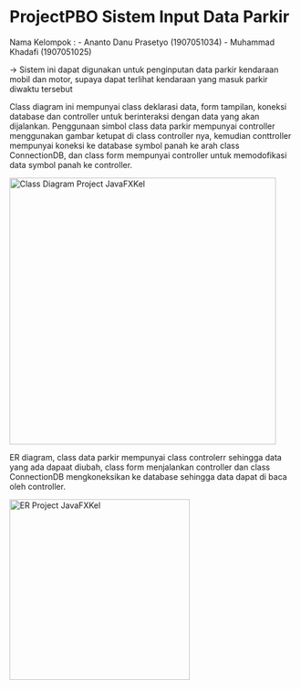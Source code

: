 # ProjectPBO Sistem Input Data Parkir
Nama Kelompok : - Ananto Danu Prasetyo (1907051034)
                - Muhammad Khadafi (1907051025)
                
-> Sistem ini dapat digunakan untuk penginputan data parkir kendaraan mobil dan motor, supaya dapat terlihat kendaraan yang masuk parkir diwaktu tersebut



Class diagram ini mempunyai class deklarasi data, form tampilan, koneksi database dan controller untuk berinteraksi dengan data yang akan dijalankan.
Penggunaan simbol class data parkir mempunyai controller menggunakan gambar ketupat di class controller nya, kemudian conttroller mempunyai koneksi ke database symbol panah ke arah class ConnectionDB, dan class form mempunyai controller untuk memodofikasi data symbol panah ke controller. 


<img width="467" alt="Class Diagram Project JavaFXKel" src="https://user-images.githubusercontent.com/77543408/105836134-58708380-5fff-11eb-96e3-b8171dee3a34.PNG">


ER diagram, class data parkir mempunyai class controlerr sehingga data yang ada dapaat diubah, class form menjalankan controller dan class ConnectionDB mengkoneksikan ke database sehingga data dapat di baca oleh controller.


<img width="316" alt="ER Project JavaFXKel" src="https://user-images.githubusercontent.com/77543408/105836978-94f0af00-6000-11eb-832a-a4ca2417e20e.PNG">
